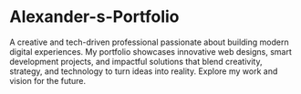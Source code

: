 # Alexander-s-Portfolio
A creative and tech-driven professional passionate about building modern digital experiences. My portfolio showcases innovative web designs, smart development projects, and impactful solutions that blend creativity, strategy, and technology to turn ideas into reality. Explore my work and vision for the future.
